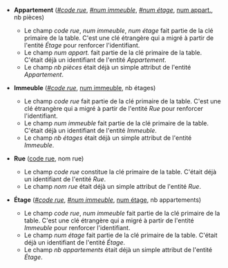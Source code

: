 - **Appartement** (<ins>_#code rue_</ins>, <ins>_#num immeuble_</ins>, <ins>_#num étage_</ins>, <ins>num appart.</ins>, nb pièces)
  - Le champ _code rue_, _num immeuble_, _num étage_ fait partie de la clé primaire de la table. C'est une clé étrangère qui a migré à partir de l'entité _Étage_ pour renforcer l'identifiant.
  - Le champ _num appart._ fait partie de la clé primaire de la table. C'était déjà un identifiant de l'entité _Appartement_.
  - Le champ _nb pièces_ était déjà un simple attribut de l'entité _Appartement_.

- **Immeuble** (<ins>_#code rue_</ins>, <ins>num immeuble</ins>, nb étages)
  - Le champ _code rue_ fait partie de la clé primaire de la table. C'est une clé étrangère qui a migré à partir de l'entité _Rue_ pour renforcer l'identifiant.
  - Le champ _num immeuble_ fait partie de la clé primaire de la table. C'était déjà un identifiant de l'entité _Immeuble_.
  - Le champ _nb étages_ était déjà un simple attribut de l'entité _Immeuble_.

- **Rue** (<ins>code rue</ins>, nom rue)
  - Le champ _code rue_ constitue la clé primaire de la table. C'était déjà un identifiant de l'entité _Rue_.
  - Le champ _nom rue_ était déjà un simple attribut de l'entité _Rue_.

- **Étage** (<ins>_#code rue_</ins>, <ins>_#num immeuble_</ins>, <ins>num étage</ins>, nb appartements)
  - Le champ _code rue_, _num immeuble_ fait partie de la clé primaire de la table. C'est une clé étrangère qui a migré à partir de l'entité _Immeuble_ pour renforcer l'identifiant.
  - Le champ _num étage_ fait partie de la clé primaire de la table. C'était déjà un identifiant de l'entité _Étage_.
  - Le champ _nb appartements_ était déjà un simple attribut de l'entité _Étage_.
